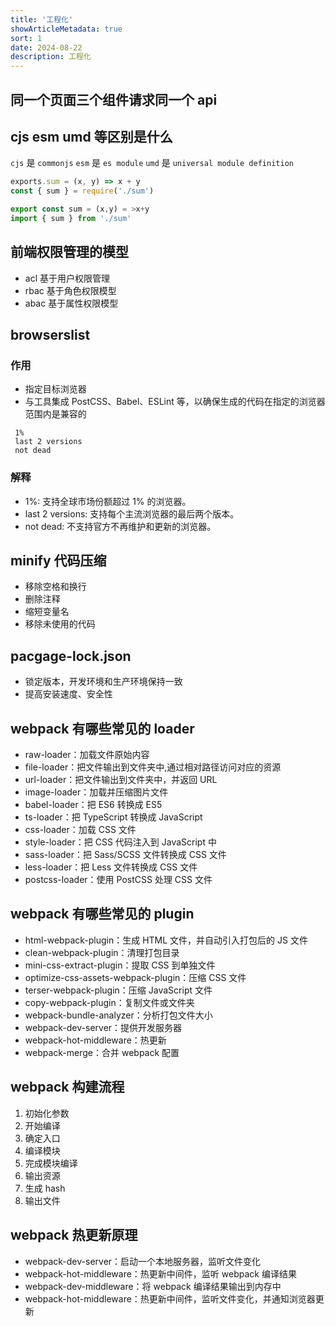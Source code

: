 ```yaml
---
title: '工程化'
showArticleMetadata: true
sort: 1
date: 2024-08-22
description: 工程化
---
```


## 同一个页面三个组件请求同一个 api

## cjs esm umd 等区别是什么

`cjs` 是 `commonjs`
`esm` 是 `es module`
`umd` 是 `universal module definition`

```js
exports.sum = (x, y) => x + y
const { sum } = require('./sum')

export const sum = (x,y) = >x+y
import { sum } from './sum'
```

## 前端权限管理的模型

- acl 基于用户权限管理
- rbac 基于角色权限模型
- abac 基于属性权限模型

## browserslist

### 作用

- 指定目标浏览器
- 与工具集成 PostCSS、Babel、ESLint 等，以确保生成的代码在指定的浏览器范围内是兼容的

```browserslistrc
 1%
 last 2 versions
 not dead
```

### 解释

- 1%: 支持全球市场份额超过 1% 的浏览器。
- last 2 versions: 支持每个主流浏览器的最后两个版本。
- not dead: 不支持官方不再维护和更新的浏览器。

## minify 代码压缩

- 移除空格和换行
- 删除注释
- 缩短变量名
- 移除未使用的代码

## pacgage-lock.json

- 锁定版本，开发环境和生产环境保持一致
- 提高安装速度、安全性

## webpack 有哪些常见的 loader

- raw-loader：加载文件原始内容
- file-loader：把文件输出到文件夹中,通过相对路径访问对应的资源
- url-loader：把文件输出到文件夹中，并返回 URL
- image-loader：加载并压缩图片文件
- babel-loader：把 ES6 转换成 ES5
- ts-loader：把 TypeScript 转换成 JavaScript
- css-loader：加载 CSS 文件
- style-loader：把 CSS 代码注入到 JavaScript 中
- sass-loader：把 Sass/SCSS 文件转换成 CSS 文件
- less-loader：把 Less 文件转换成 CSS 文件
- postcss-loader：使用 PostCSS 处理 CSS 文件

## webpack 有哪些常见的 plugin

- html-webpack-plugin：生成 HTML 文件，并自动引入打包后的 JS 文件
- clean-webpack-plugin：清理打包目录
- mini-css-extract-plugin：提取 CSS 到单独文件
- optimize-css-assets-webpack-plugin：压缩 CSS 文件
- terser-webpack-plugin：压缩 JavaScript 文件
- copy-webpack-plugin：复制文件或文件夹
- webpack-bundle-analyzer：分析打包文件大小
- webpack-dev-server：提供开发服务器
- webpack-hot-middleware：热更新
- webpack-merge：合并 webpack 配置

## webpack 构建流程

1. 初始化参数
2. 开始编译
3. 确定入口
4. 编译模块
5. 完成模块编译
6. 输出资源
7. 生成 hash
8. 输出文件

## webpack 热更新原理

- webpack-dev-server：启动一个本地服务器，监听文件变化
- webpack-hot-middleware：热更新中间件，监听 webpack 编译结果
- webpack-dev-middleware：将 webpack 编译结果输出到内存中
- webpack-hot-middleware：热更新中间件，监听文件变化，并通知浏览器更新
